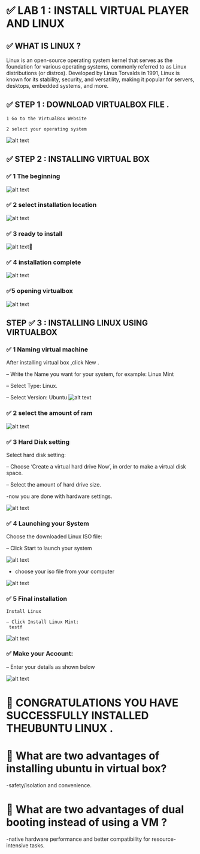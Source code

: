 # ✅ LAB 1 : INSTALL VIRTUAL PLAYER AND LINUX

## ✅ WHAT IS LINUX ?
Linux is an open-source operating system kernel that serves as the
foundation for various operating systems, commonly referred to as
Linux distributions (or distros). Developed by Linus Torvalds in
1991, Linux is known for its stability, security, and versatility,
making it popular for servers, desktops, embedded systems, and
more.
## ✅ STEP 1 : DOWNLOAD VIRTUALBOX FILE .

    1 Go to the VirtualBox Website

    2 select your operating system
    
  ![alt text](<images/Screenshot from 2025-09-05 10-54-02.png>)

## ✅ STEP 2 : INSTALLING VIRTUAL BOX
    
 ### ✅ 1 The beginning
![alt text](<images/Screenshot from 2025-09-05 10-59-07.png>)
 ### ✅ 2 select installation location
![alt text](<images/Screenshot from 2025-09-05 11-01-54.png>)
 ### ✅ 3 ready to install
![alt text](<images/Screenshot from 2025-09-05 11-04-51.png>)📌
 ### ✅ 4 installation complete 
![alt text](<images/Screenshot from 2025-09-05 11-06-20.png>)
 ### ✅5 opening virtualbox
![alt text](<images/Screenshot from 2025-09-05 11-08-41.png>)
## STEP ✅ 3 : INSTALLING LINUX USING VIRTUALBOX
### ✅ 1 Naming virtual machine

 After installing virtual box ,click New .

   – Write the Name you want for your system, for example: Linux Mint

   – Select Type: Linux.

   – Select Version: Ubuntu
![alt text](<images/Screenshot from 2025-09-05 11-13-58.png>)
   ### ✅ 2 select the amount of ram
![alt text](<images/Screenshot from 2025-09-05 11-16-56.png>)
### ✅ 3 Hard Disk setting
  Select hard disk setting:

  – Choose ‘Create a virtual hard drive Now’, in order to make a virtual disk space.

  – Select the amount of hard drive size.

  -now you are done with hardware settings.

![alt text](<images/Screenshot from 2025-09-05 11-20-06.png>)
  ### ✅ 4 Launching your System

   Choose the downloaded Linux ISO file:

   – Click Start to launch your system

![alt text](<images/Screenshot from 2025-09-05 11-22-30.png>)
   - choose your iso file from your computer

![alt text](<images/Screenshot from 2025-09-05 11-24-11.png>)
   ### ✅ 5 Final installation

    Install Linux

    – Click Install Linux Mint:
     testf
 ![alt text](<images/Screenshot from 2025-09-05 11-27-59.png>)
  ### ✅ Make your Account:

– Enter your details as shown below

![alt text](<images/Screenshot from 2025-09-05 11-34-05.png>)
# 📌 CONGRATULATIONS YOU HAVE SUCCESSFULLY INSTALLED THEUBUNTU LINUX .

# 📌 What are two advantages of installing ubuntu in virtual box?
  -safety/isolation and convenience. 
# 📌 What are two advantages of dual booting instead of using a VM ?
  -native hardware performance and better compatibility for resource-intensive tasks.  